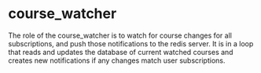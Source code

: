 # course_watcher
The role of the course_watcher is to watch for course changes for all subscriptions, and push those notifications to the redis server. It is in a loop that reads and updates the database of current watched courses and creates new notifications if any changes match user subscriptions.